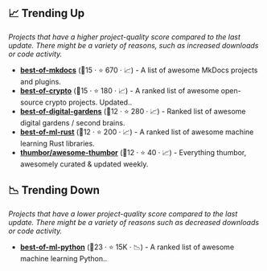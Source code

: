 ## 📈 Trending Up

_Projects that have a higher project-quality score compared to the last update. There might be a variety of reasons, such as increased downloads or code activity._

- <b><a href="https://github.com/mkdocs/catalog">best-of-mkdocs</a></b> (🥇15 ·  ⭐ 670 · 📈) - A list of awesome MkDocs projects and plugins.
- <b><a href="https://github.com/LukasMasuch/best-of-crypto">best-of-crypto</a></b> (🥇15 ·  ⭐ 180 · 📈) - A ranked list of awesome open-source crypto projects. Updated..
- <b><a href="https://github.com/lyz-code/best-of-digital-gardens">best-of-digital-gardens</a></b> (🥉12 ·  ⭐ 280 · 📈) - Ranked list of awesome digital gardens / second brains.
- <b><a href="https://github.com/e-tornike/best-of-ml-rust">best-of-ml-rust</a></b> (🥉12 ·  ⭐ 200 · 📈) - A ranked list of awesome machine learning Rust libraries.
- <b><a href="https://github.com/thumbor/awesome-thumbor">thumbor/awesome-thumbor</a></b> (🥇12 ·  ⭐ 40 · 📈) - Everything thumbor, awesomely curated & updated weekly.

## 📉 Trending Down

_Projects that have a lower project-quality score compared to the last update. There might be a variety of reasons such as decreased downloads or code activity._

- <b><a href="https://github.com/ml-tooling/best-of-ml-python">best-of-ml-python</a></b> (🥇23 ·  ⭐ 15K · 📉) - A ranked list of awesome machine learning Python.. <code><img src="https://www.python.org/static/favicon.ico" style="display:inline;" width="13" height="13"></code>

